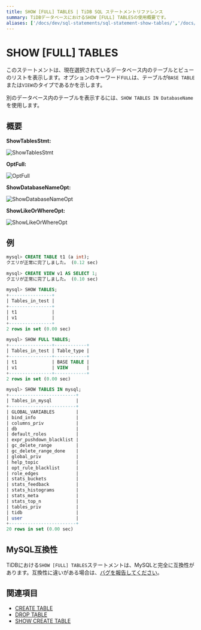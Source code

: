 ```yaml
---
title: SHOW [FULL] TABLES | TiDB SQL ステートメントリファレンス
summary: TiDBデータベースにおけるSHOW [FULL] TABLESの使用概要です。
aliases: ['/docs/dev/sql-statements/sql-statement-show-tables/','/docs/dev/reference/sql/statements/show-tables/']
---
```


# SHOW [FULL] TABLES

このステートメントは、現在選択されているデータベース内のテーブルとビューのリストを表示します。オプションのキーワード`FULL`は、テーブルが`BASE TABLE`または`VIEW`のタイプであるかを示します。

別のデータベース内のテーブルを表示するには、`SHOW TABLES IN DatabaseName`を使用します。

## 概要

**ShowTablesStmt:**

![ShowTablesStmt](/media/sqlgram/ShowTablesStmt.png)

**OptFull:**

![OptFull](/media/sqlgram/OptFull.png)

**ShowDatabaseNameOpt:**

![ShowDatabaseNameOpt](/media/sqlgram/ShowDatabaseNameOpt.png)

**ShowLikeOrWhereOpt:**

![ShowLikeOrWhereOpt](/media/sqlgram/ShowLikeOrWhereOpt.png)

## 例

```sql
mysql> CREATE TABLE t1 (a int);
クエリが正常に完了しました。 (0.12 sec)

mysql> CREATE VIEW v1 AS SELECT 1;
クエリが正常に完了しました。 (0.10 sec)

mysql> SHOW TABLES;
+----------------+
| Tables_in_test |
+----------------+
| t1             |
| v1             |
+----------------+
2 rows in set (0.00 sec)

mysql> SHOW FULL TABLES;
+----------------+------------+
| Tables_in_test | Table_type |
+----------------+------------+
| t1             | BASE TABLE |
| v1             | VIEW       |
+----------------+------------+
2 rows in set (0.00 sec)

mysql> SHOW TABLES IN mysql;
+-------------------------+
| Tables_in_mysql         |
+-------------------------+
| GLOBAL_VARIABLES        |
| bind_info               |
| columns_priv            |
| db                      |
| default_roles           |
| expr_pushdown_blacklist |
| gc_delete_range         |
| gc_delete_range_done    |
| global_priv             |
| help_topic              |
| opt_rule_blacklist      |
| role_edges              |
| stats_buckets           |
| stats_feedback          |
| stats_histograms        |
| stats_meta              |
| stats_top_n             |
| tables_priv             |
| tidb                    |
| user                    |
+-------------------------+
20 rows in set (0.00 sec)
```

## MySQL互換性

TiDBにおける`SHOW [FULL] TABLES`ステートメントは、MySQLと完全に互換性があります。互換性に違いがある場合は、[バグを報告してください](https://docs.pingcap.com/tidb/stable/support)。

## 関連項目

* [CREATE TABLE](/sql-statements/sql-statement-create-table.md)
* [DROP TABLE](/sql-statements/sql-statement-drop-table.md)
* [SHOW CREATE TABLE](/sql-statements/sql-statement-show-create-table.md)